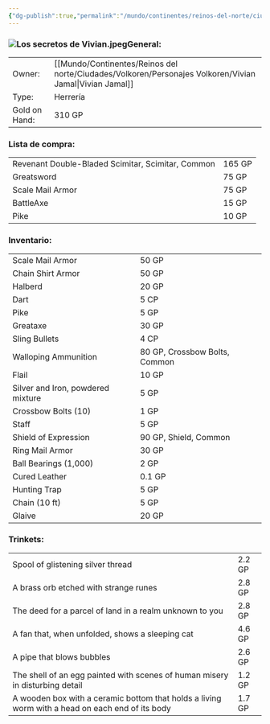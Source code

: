 ```yaml
---
{"dg-publish":true,"permalink":"/mundo/continentes/reinos-del-norte/ciudades/volkoren/establecimientos-volkoren/los-secretos-de-vivian/"}
---
```


### ![Los secretos de Vivian.jpeg](/img/user/Im%C3%A1genes/Los%20secretos%20de%20Vivian.jpeg)General:

|               |                  |
| ------------- | ---------------- |
| Owner:        | [[Mundo/Continentes/Reinos del norte/Ciudades/Volkoren/Personajes Volkoren/Vivian Jamal\|Vivian Jamal]] |
| Type:         | Herrería         |
| Gold on Hand: | 310 GP           |
### Lista de compra:

|                                                   |        |
| ------------------------------------------------- | ------ |
| Revenant Double-Bladed Scimitar, Scimitar, Common | 165 GP |
| Greatsword                                        | 75 GP  |
| Scale Mail Armor                                  | 75 GP  |
| BattleAxe                                         | 15 GP  |
| Pike                                              | 10 GP  |
### Inventario: 

|                                   |                               |
| --------------------------------- | ----------------------------- |
| Scale Mail Armor                  | 50 GP                         |
| Chain Shirt Armor                 | 50 GP                         |
| Halberd                           | 20 GP                         |
| Dart                              | 5 CP                          |
| Pike                              | 5 GP                          |
| Greataxe                          | 30 GP                         |
| Sling Bullets                     | 4 CP                          |
| Walloping Ammunition              | 80 GP, Crossbow Bolts, Common |
| Flail                             | 10 GP                         |
| Silver and Iron, powdered mixture | 5 GP                          |
| Crossbow Bolts (10)               | 1 GP                          |
| Staff                             | 5 GP                          |
| Shield of Expression              | 90 GP, Shield, Common         |
| Ring Mail Armor                   | 30 GP                         |
| Ball Bearings (1,000)             | 2 GP                          |
| Cured Leather                     | 0.1 GP                        |
| Hunting Trap                      | 5 GP                          |
| Chain (10 ft)                     | 5 GP                          |
| Glaive                            | 20 GP                         |
### Trinkets:

|                                                                                                 |        |
| ----------------------------------------------------------------------------------------------- | ------ |
| Spool of glistening silver thread                                                               | 2.2 GP |
| A brass orb etched with strange runes                                                           | 2.8 GP |
| The deed for a parcel of land in a realm unknown to you                                         | 2.8 GP |
| A fan that, when unfolded, shows a sleeping cat                                                 | 4.6 GP |
| A pipe that blows bubbles                                                                       | 2.6 GP |
| The shell of an egg painted with scenes of human misery in disturbing detail                    | 1.2 GP |
| A wooden box with a ceramic bottom that holds a living worm with a head on each end of its body | 1.7 GP |
